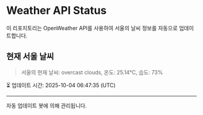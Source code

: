
# Weather API Status

이 리포지토리는 OpenWeather API를 사용하여 서울의 날씨 정보를 자동으로 업데이트합니다.

## 현재 서울 날씨
> 서울의 현재 날씨: overcast clouds, 온도: 25.14°C, 습도: 73%

⏳ 업데이트 시간: 2025-10-04 06:47:35 (UTC)

---
자동 업데이트 봇에 의해 관리됩니다.
